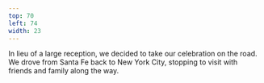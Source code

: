 ```yaml
---
top: 70
left: 74
width: 23
---
```

In lieu of a large reception,
we decided to take our celebration on the road.
We drove from Santa Fe back to New York City,
stopping to visit with friends and family along the way.
